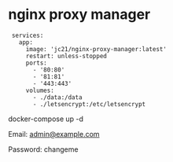 # nginx proxy manager

```
 services:
   app:
     image: 'jc21/nginx-proxy-manager:latest'
     restart: unless-stopped
     ports:
       - '80:80'
       - '81:81'
       - '443:443'
     volumes:
       - ./data:/data
       - ./letsencrypt:/etc/letsencrypt
```
	  
docker-compose up -d

Email:    admin@example.com

Password: changeme	  
